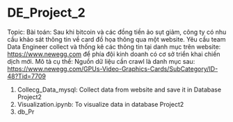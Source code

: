 # DE_Project_2

Topic: Bài toán: Sau khi bitcoin và các đồng tiền ảo sụt giảm, công ty có nhu cầu khảo sát thông tin về card đồ họa thông qua một website. Yêu cầu team Data Engineer collect và thống kê các thông tin tại danh mục trên website: https://www.newegg.com để phía đội kinh doanh có cơ sở triển khai chiến dịch mới.
Mô tả cụ thể:
Nguồn dữ liệu cần crawl là danh mục sau: https://www.newegg.com/GPUs-Video-Graphics-Cards/SubCategory/ID-48?Tid=7709

1. Collecg_Data_mysql: Collect data from website and save it in Database Project2
2. Visualization.ipynb: To visualize data in database Project2
3. db_Pr
